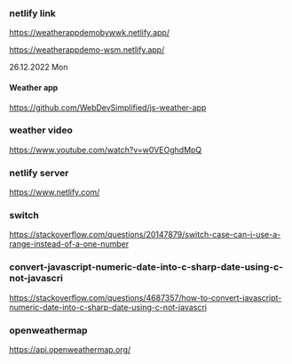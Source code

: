 ﻿

### netlify link ####
https://weatherappdemobywwk.netlify.app/

https://weatherappdemo-wsm.netlify.app/

26.12.2022 Mon

#### Weather app ####

https://github.com/WebDevSimplified/js-weather-app

### weather video #### 
https://www.youtube.com/watch?v=w0VEOghdMpQ

### netlify server #####

https://www.netlify.com/

### switch ########
https://stackoverflow.com/questions/20147879/switch-case-can-i-use-a-range-instead-of-a-one-number

### convert-javascript-numeric-date-into-c-sharp-date-using-c-not-javascri ####
https://stackoverflow.com/questions/4687357/how-to-convert-javascript-numeric-date-into-c-sharp-date-using-c-not-javascri

### openweathermap ### 
https://api.openweathermap.org/
